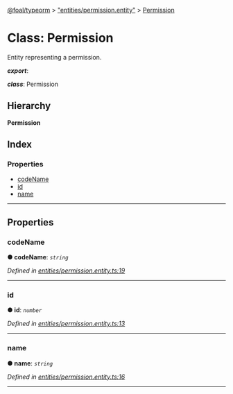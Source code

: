 [@foal/typeorm](../README.md) > ["entities/permission.entity"](../modules/_entities_permission_entity_.md) > [Permission](../classes/_entities_permission_entity_.permission.md)

# Class: Permission

Entity representing a permission.

*__export__*: 

*__class__*: Permission

## Hierarchy

**Permission**

## Index

### Properties

* [codeName](_entities_permission_entity_.permission.md#codename)
* [id](_entities_permission_entity_.permission.md#id)
* [name](_entities_permission_entity_.permission.md#name)

---

## Properties

<a id="codename"></a>

###  codeName

**● codeName**: *`string`*

*Defined in [entities/permission.entity.ts:19](https://github.com/FoalTS/foal/blob/7934e4d7/packages/typeorm/src/entities/permission.entity.ts#L19)*

___
<a id="id"></a>

###  id

**● id**: *`number`*

*Defined in [entities/permission.entity.ts:13](https://github.com/FoalTS/foal/blob/7934e4d7/packages/typeorm/src/entities/permission.entity.ts#L13)*

___
<a id="name"></a>

###  name

**● name**: *`string`*

*Defined in [entities/permission.entity.ts:16](https://github.com/FoalTS/foal/blob/7934e4d7/packages/typeorm/src/entities/permission.entity.ts#L16)*

___

